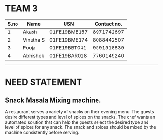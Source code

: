 # TEAM 3

|S.no|Name|USN|Contact no.|
|--|--|--|--|
|1|Akash   |01FE19BME157|8971742697|
|2|Vinutha S|01FE19BME174|8088442507|
|3|Pooja   |01FE19BBT041|9591518839|
|4|Abhishek|01FE19BAR018|7760149240|




***
# NEED STATEMENT
## Snack Masala Mixing machine.

A restaurant serves a variety of snacks on their evening menu. The guests desire different types and level of spices on the snacks. The chef wants an automated solution that can help the guests select the desired type and level of spices for any snack. The snack and spices should be mixed by the machine consistently before serving. 
